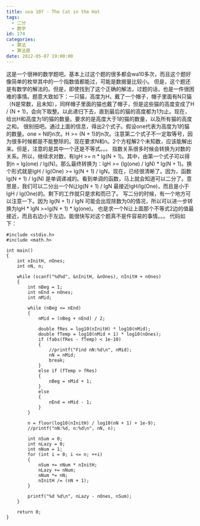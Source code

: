 ```yaml
---
title: uva 107 - The Cat in the Hat
tags:
  - 二分
  - 数学
id: 174
categories:
  - 算法 
  - 算法题
date: 2012-05-07 19:00:00
---
```


这是一个很神的数学题吧。基本上过这个题的很多都会wa10多次，而且这个题好像简单的枚举其中的一个指数值都能过，可能是数据量比较小。
但是，这个题还是有数学的解法的。但是，即使找到了这个正确的解法，过题的话，也是一件很困难的事情。题意大致如下：一只猫，高度为H，戴了一个帽子，帽子里面有N只猫（N是常数，且未知），同样帽子里面的猫也戴了帽子，但是这些猫的高度变成了H / (N + 1)，会向下取整。以此递归下去，直到最后的猫的高度都为1为止。现在，给出H和高度为1的猫的数量。要求的是高度大于1的猫的数量，以及所有猫的高度之和。
很别扭吧。通过上面的信息，得出2个式子。假设one代表为高度为1的猫的数量。one = N的n次。H >= (N + 1)的n次。注意第二个式子不一定取等号，因为很多时候都是不能整除的。现在要求N和n。2个方程解2个未知数，应该能解出来。但是，注意的是其中一个还是不等式。。。
指数关系很多时候会转换为对数的关系。所以，继续求对数，有lgH >= n * lg(N + 1)。其中，由第一个式子可以得到n = lg(one) / lg(N)。那么最终转换为：lgH >= (lg(one) / lgN) * lg(N + 1)。换个形式就是lgH / lg(One) >= lg(N + 1) / lgN。现在，已经很清晰了。因为，函数lg(N + 1) / lg(N) 是单调递减的。看到单调的函数，马上就会知道可以二分了。意思是，我们可以二分出一个N让lg(N + 1) / lgN 最接近lgH/lg(One)，而且是小于lgH / lg(One)的。剩下的工作就只是求和而已了。
写二分的时候，有一个地方可以注意一下。因为 lg(N + 1) / lgN 可能会出现除数为0的情况，所以可以进一步转换为lgH * lgN >=lg(N + 1) * lg(one)。 也是求一个N让上面那个不等式2边的值最接近，而且右边小于左边。能很快写对这个题真不是件容易的事情。。。
代码如下：
``` stylus
#include <stdio.h>
#include <math.h>

int main()
{
    int nInitH, nOnes;
    int nN, n;

    while (scanf("%d%d", &nInitH, &nOnes), nInitH + nOnes)
    {
        int nBeg = 1;
        int nEnd = nOnes;
        int nMid;

        while (nBeg <= nEnd)
        {
            nMid = (nBeg + nEnd) / 2;

            double fRes = log10(nInitH) * log10(nMid);
            double fTemp = log10(nMid + 1) * log10(nOnes);
            if (fabs(fRes - fTemp) < 1e-10)
            {
                //printf("Find nN:%d\n", nMid);
                nN = nMid;
                break;
            }
            else if (fTemp > fRes)
            {
                nBeg = nMid + 1;
            }
            else
            {
                nEnd = nMid - 1;
            }
        }

        n = floor(log10(nInitH) / log10(nN + 1) + 1e-9);
        //printf("nN:%d, n:%d\n", nN, n);

        int nSum = 0;
        int nLazy = 0;
        int nNum = 1;
        for (int i = 0; i <= n; ++i)
        {
            nSum += nNum * nInitH;
            nLazy += nNum;
            nNum *= nN;
            nInitH /= (nN + 1);
        }

        printf("%d %d\n", nLazy - nOnes, nSum);
    }

    return 0;
}
```